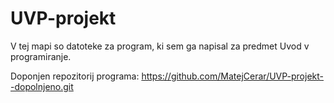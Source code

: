 # UVP-projekt
V tej mapi so datoteke za program, ki sem ga napisal za predmet Uvod v programiranje. 

Doponjen repozitorij programa: https://github.com/MatejCerar/UVP-projekt--dopolnjeno.git
